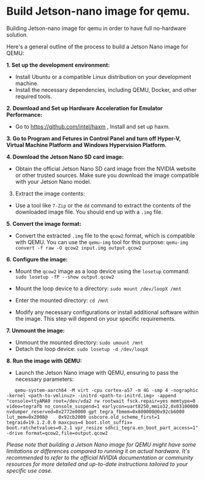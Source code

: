 # Build Jetson-nano image for qemu.

Building Jetson-nano image for qemu in order to have full no-hardware solution.

Here's a general outline of the process to build a Jetson Nano image for QEMU:

**1. Set up the development environment:**
- Install Ubuntu or a compatible Linux distribution on your development machine.
- Install the necessary dependencies, including QEMU, Docker, and other required tools.

**2. Download and Set up Hardware Acceleration for Emulator Performance:**
-  Go to https://github.com/intel/haxm , Install and set up haxm.

**3. Go to Program and Fetures in Control Panel and turn off Hyper-V, Virtual Machine Platform and Windows Hypervision Platform.**

**4. Download the Jetson Nano SD card image:**
   - Obtain the official Jetson Nano SD card image from the NVIDIA website or other trusted sources. Make sure you download   the image compatible with your Jetson Nano model.

3. Extract the image contents:
- Use a tool like `7-Zip` or the `dd` command to extract the contents of the downloaded image file. You should end up with a `.img` file.

**5. Convert the image format:**
- Convert the extracted `.img` file to the `qcow2` format, which is compatible with QEMU. You can use the `qemu-img` tool for this purpose:
```qemu-img convert -f raw -O qcow2 input.img output.qcow2 ```

**6. Configure the image:**
- Mount the `qcow2` image as a loop device using the `losetup` command:
     ```sudo losetup -fP --show output.qcow2 ```
- Mount the loop device to a directory:
     ```sudo mount /dev/loopX /mnt  ```
- Enter the mounted directory:
     ```cd /mnt```

- Modify any necessary configurations or install additional software within the image. This step will depend on your specific requirements.

**7. Unmount the image:**
- Unmount the mounted directory:
     ``` sudo umount /mnt  ```
- Detach the loop device:
     ``` sudo losetup -d /dev/loopX  ```

**8. Run the image with QEMU:**
- Launch the Jetson Nano image with QEMU, ensuring to pass the necessary parameters:
 ```
    qemu-system-aarch64 -M virt -cpu cortex-a57 -m 4G -smp 4 -nographic -kernel <path-to-vmlinuz> -initrd <path-to-initrd.img> -append "console=ttyAMA0 root=/dev/vda2 rw rootwait fsck.repair=yes memtype=0 video=tegrafb no_console_suspend=1 earlycon=uart8250,mmio32,0x03100000 nvdumper_reserved=0x2772e0000 gpt tegra_fbmem=0x800000@0x92cb6000 lut_mem=0x2008@    0x92cb2000 usbcore.old_scheme_first=1 tegraid=19.1.2.0.0 maxcpus=4 boot.slot_suffix= boot.ratchetvalues=0.2.1 vpr_resize sdhci_tegra.en_boot_part_access=1" -drive format=qcow2,file=output.qcow2
```

_Please note that building a Jetson Nano image for QEMU might have some limitations or differences compared to running it on actual hardware. 
It's recommended to refer to the official NVIDIA documentation or community resources for more detailed and up-to-date instructions tailored to your specific use case._
